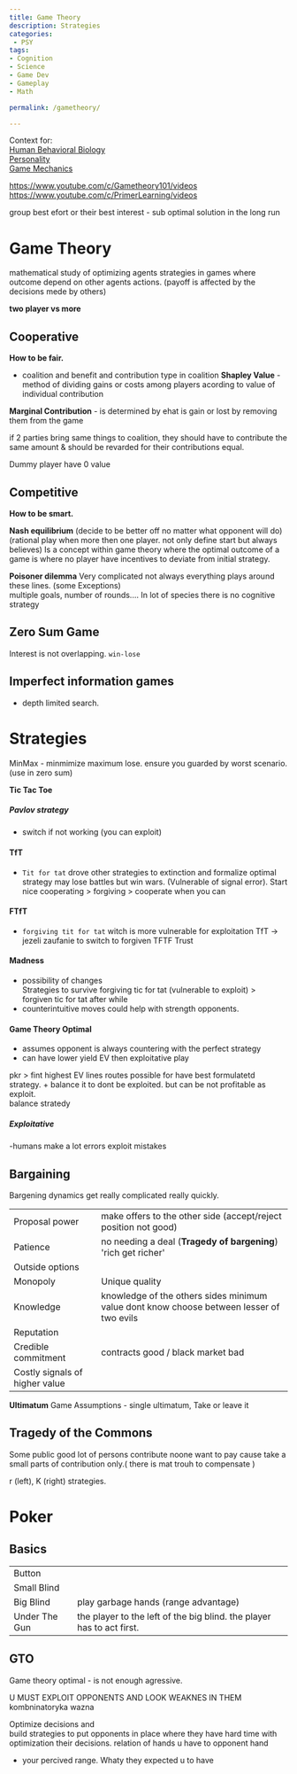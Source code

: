 ```yaml
---
title: Game Theory
description: Strategies
categories:
 - PSY
tags:
- Cognition
- Science
- Game Dev
- Gameplay
- Math

permalink: /gametheory/

---
```


Context for:  
[Human Behavioral Biology](/humbio1/)   
[Personality](/personality/)  
[Game Mechanics](/gamemechanics/)  

https://www.youtube.com/c/Gametheory101/videos  
https://www.youtube.com/c/PrimerLearning/videos  


group best efort
or their best interest - sub optimal solution in the long run


# Game Theory
mathematical study of optimizing agents strategies in games where outcome depend on other agents actions. (payoff is affected by the decisions mede by others)




**two player vs more**





## Cooperative
**How to be fair.**
- coalition and benefit and contribution type in coalition
**Shapley Value** - method of dividing gains  or costs  among players acording to value of individual contribution

**Marginal Contribution** -  is determined by ehat is gain or lost  by removing them from the game

if 2 parties bring same things to coalition, they should have to contribute  the same amount &  should  be revarded  for their contributions equal.

Dummy player have 0 value

## Competitive
**How to be smart.**

**Nash equilibrium**
(decide to be better off no matter what opponent will do)
(rational play when more then one player. not only define start but always believes)
Is a concept within game theory where the optimal outcome of a game is where no player have incentives to deviate from initial strategy.

**Poisoner dilemma**
Very complicated not always everything plays around these lines. (some Exceptions)   
multiple goals, number of rounds....  In lot of species there is no cognitive strategy  


## Zero Sum Game
 Interest is not overlapping. `win-lose`


## Imperfect information games
- depth limited search.



# Strategies

MinMax - minmimize maximum lose. ensure you guarded by worst scenario. (use in zero sum)


**Tic Tac Toe**  

##### Pavlov strategy
 - switch if not working (you can exploit)

#### TfT
-  `Tit for tat` drove other strategies to extinction and formalize optimal strategy  may lose battles but win wars. (Vulnerable of signal error). Start nice cooperating > forgiving > cooperate when you can   

#### FTfT
- `forgiving tit for tat`  witch is more vulnerable for exploitation TfT -> jezeli zaufanie to switch to forgiven TFTF Trust  

#### Madness
- possibility of changes   
Strategies to survive forgiving tic for tat (vulnerable to exploit) > forgiven tic for tat after while  
- counterintuitive moves could help with strength opponents.


#### Game Theory Optimal
- assumes opponent is always countering with the perfect strategy
- can have lower yield EV then exploitative play

pkr > fint highest EV lines routes possible for have best formulatetd strategy. + balance it to dont be exploited.
but can be not profitable as exploit.  
balance stratedy  

##### Exploitative
-humans make a lot errors  exploit mistakes


## Bargaining
Bargening dynamics get really complicated really quickly.


| ||
| ---| ---|
| Proposal power |  make offers to the other side (accept/reject position not good)
| Patience  | no needing a deal (**Tragedy of bargening**) 'rich get richer'
| Outside options |
| Monopoly | Unique quality
| Knowledge | knowledge of the others sides minimum value dont know choose between lesser of two evils
| Reputation|
| Credible commitment | contracts good / black market bad
| Costly signals of higher value |

**Ultimatum** Game Assumptions - single ultimatum, Take or leave it  

## Tragedy of the Commons
Some public good lot of persons contribute noone want to pay cause take a small parts of contribution only.( there is mat trouh to compensate )   



r (left), K (right) strategies.


# Poker

## Basics

|||
|-|-|
Button|
Small Blind |
Big Blind | play garbage hands (range advantage)
Under The Gun | the player to the left of the big blind. the player has to act first.

## GTO
Game theory optimal - is not enough agressive.



U MUST EXPLOIT OPPONENTS AND LOOK WEAKNES IN THEM
kombninatoryka wazna

Optimize decisions and  
build strategies to put opponents in place where they have hard time with optimization their decisions.
relation of hands u have to opponent hand
- your percived range. Whaty they expected u to have
